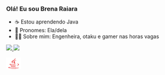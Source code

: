 ### Olá! Eu sou Brena Raiara

- ☕ Estou aprendendo Java
- 🌈 Pronomes: Ela/dela
- 🐱‍👤 Sobre mim: Engenheira, otaku e gamer nas horas vagas
   <div>
<a href="https://github.com/brenaraiara">
<img height="160em" src="https://github-redme-stats.vercel.app/api?username=brenaraiara&show_icons=true&theme=synthwave&include_all_commits=true&count_private=true"/>
<img height="165em" src="https://github-redme-stats.vercel.app/api/top-langs/?username=brenaraiara&layout=compact&langs_count=16&theme=synthwave"/>
</div>

<div style="display: inline_block"><br>
<img align="center"alt="Brena-Java"height="30" width="40" src="https://raw.githubusercontent.com/devicons/devicon/master/icons/java/java-plain.svg">
